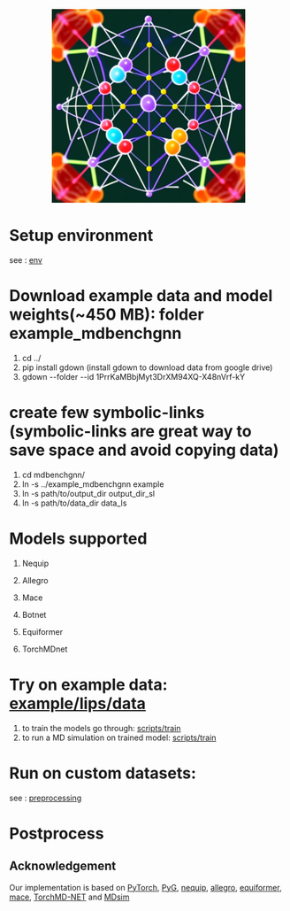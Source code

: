 <div style="text-align:center">
  <img src="assets/mdbenchgnn_logo.jpeg" alt="Image" width="350" height="350">
</div>


# Setup environment
see : [env](env)

# Download example data and model weights(~450 MB): folder example_mdbenchgnn 
1. cd ../
2. pip install gdown (install gdown to download data from google drive)
3. gdown --folder --id 1PrrKaMBbjMyt3DrXM94XQ-X48nVrf-kY




# create few symbolic-links (symbolic-links are great way to save space and avoid copying data)
1. cd mdbenchgnn/
2. ln -s ../example_mdbenchgnn example
3. ln -s  path/to/output_dir output_dir_sl
4. ln -s  path/to/data_dir data_ls


# Models supported
1. Nequip

2. Allegro

3. Mace

4. Botnet

5. Equiformer

6. TorchMDnet

# Try on example data: [example/lips/data](example/lips/data)
1. to train the models go through: [scripts/train](scripts/train)
2. to run a MD simulation on trained model: [scripts/train](scripts/md_simulation)



# Run on custom datasets:
see : [preprocessing](preprocessing)



# Postprocess

## Acknowledgement ##

Our implementation is based on [PyTorch](https://pytorch.org/), [PyG](https://pytorch-geometric.readthedocs.io/en/latest/index.html), [nequip](https://github.com/mir-group/nequip/), [allegro](https://github.com/mir-group/allegro), [equiformer](https://github.com/atomicarchitects/equiformer), [mace](https://github.com/utkarshp1161/mace), [TorchMD-NET](https://github.com/torchmd/torchmd-net) and [MDsim](https://github.com/kyonofx/MDsim/)
